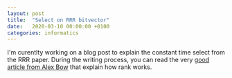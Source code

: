 ```yaml
---
layout: post
title:  "Select on RRR bitvector"
date:   2020-03-10 00:00:00 +0100
categories: informatics
---
```


I'm curentlty working on a blog post to explain the constant time select from the RRR paper.
During the writing process, you can read the very [good article from Alex Bow](https://alexbowe.com/rrr/) that explain how rank works.
